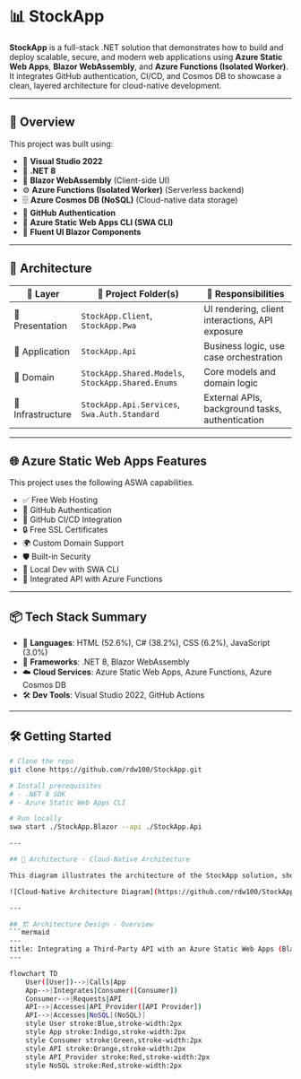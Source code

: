 ﻿# 📊 StockApp

**StockApp** is a full-stack .NET solution that demonstrates how to build and deploy scalable, secure, and modern web applications using **Azure Static Web Apps**, **Blazor WebAssembly**, and **Azure Functions (Isolated Worker)**. It integrates GitHub authentication, CI/CD, and Cosmos DB to showcase a clean, layered architecture for cloud-native development.

---

## 🚀 Overview

This project was built using:

- 🧰 **Visual Studio 2022**
- 🧠 **.NET 8**
- 🎨 **Blazor WebAssembly** (Client-side UI)
- ⚙️ **Azure Functions (Isolated Worker)** (Serverless backend)
- 🗄️ **Azure Cosmos DB (NoSQL)** (Cloud-native data storage)
- 🔐 **GitHub Authentication**
- 🧪 **Azure Static Web Apps CLI (SWA CLI)**
- 🧱 **Fluent UI Blazor Components**

---

## 🧱 Architecture

| 🧩 Layer         | 📁 Project Folder(s)                                | 📌 Responsibilities                                      |
|------------------|-----------------------------------------------------|----------------------------------------------------------|
| 🎨 Presentation  | `StockApp.Client`, `StockApp.Pwa`                   | UI rendering, client interactions, API exposure          |
| 🧠 Application   | `StockApp.Api`                                      | Business logic, use case orchestration                   |
| 🧬 Domain        | `StockApp.Shared.Models`, `StockApp.Shared.Enums`   | Core models and domain logic                             |
| 🔌 Infrastructure| `StockApp.Api.Services`, `Swa.Auth.Standard`        | External APIs, background tasks, authentication          |

---

## 🌐 Azure Static Web Apps Features

This project uses the following ASWA capabilities.

- ✅ Free Web Hosting
- 🔐 GitHub Authentication
- 🔄 GitHub CI/CD Integration
- 🔒 Free SSL Certificates
- 🌍 Custom Domain Support
- 🛡️ Built-in Security
- 🧪 Local Dev with SWA CLI
- 🔌 Integrated API with Azure Functions
 
---

## 📦 Tech Stack Summary

- 🧮 **Languages**: HTML (52.6%), C# (38.2%), CSS (6.2%), JavaScript (3.0%)
- 🧱 **Frameworks**: .NET 8, Blazor WebAssembly
- ☁️ **Cloud Services**: Azure Static Web Apps, Azure Functions, Azure Cosmos DB
- 🛠️ **Dev Tools**: Visual Studio 2022, GitHub Actions

---

## 🛠️ Getting Started

```bash
# Clone the repo
git clone https://github.com/rdw100/StockApp.git

# Install prerequisites
# - .NET 8 SDK
# - Azure Static Web Apps CLI

# Run locally
swa start ./StockApp.Blazor --api ./StockApp.Api

---

## 📐 Architecture - Cloud-Native Architecture

This diagram illustrates the architecture of the StockApp solution, showcasing how various Azure services and components interact to deliver a seamless user experience. The architecture emphasizes scalability, security, and maintainability by leveraging Azure Static Web Apps for hosting, Azure Functions for serverless backend logic, and Azure Cosmos DB for NoSQL data storage. The integration of GitHub authentication ensures secure access, while the use of Blazor WebAssembly enables rich client-side interactions.

![Cloud-Native Architecture Diagram](https://github.com/rdw100/StockApp/blob/master/StockApp.Client/wwwroot/img/stockapp.jpg?raw=true)

---

## 🏗️ Architecture Design - Overview
```mermaid
---
title: Integrating a Third-Party API with an Azure Static Web Apps (Blazor WebAssembly app and .NET API)
---

flowchart TD
    User([User])-->|Calls|App
    App-->|Integrates|Consumer([Consumer])
    Consumer-->|Requests|API
    API-->|Accesses|API_Provider([API Provider])
    API-->|Accesses|NoSQL[(NoSQL)]
    style User stroke:Blue,stroke-width:2px
    style App stroke:Indigo,stroke-width:2px
    style Consumer stroke:Green,stroke-width:2px
    style API stroke:Orange,stroke-width:2px
    style API_Provider stroke:Red,stroke-width:2px
    style NoSQL stroke:Red,stroke-width:2px